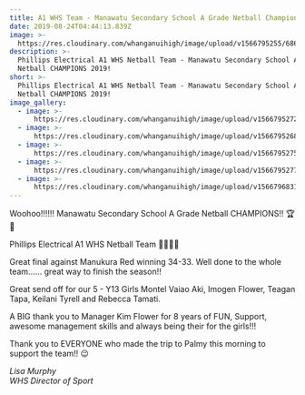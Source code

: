```yaml
---
title: A1 WHS Team - Manawatu Secondary School A Grade Netball Champions 2019!
date: 2019-08-24T04:44:13.839Z
image: >-
  https://res.cloudinary.com/whanganuihigh/image/upload/v1566795255/68654353_1328148277334275_8268601863515930624_n.jpg
description: >-
  Phillips Electrical A1 WHS Netball Team - Manawatu Secondary School A Grade
  Netball CHAMPIONS 2019!
short: >-
  Phillips Electrical A1 WHS Netball Team - Manawatu Secondary School A Grade
  Netball CHAMPIONS 2019!
image_gallery:
  - image: >-
      https://res.cloudinary.com/whanganuihigh/image/upload/v1566795272/69245019_1328148300667606_6051505364107526144_n.jpg
  - image: >-
      https://res.cloudinary.com/whanganuihigh/image/upload/v1566795268/68735697_1328148317334271_1143644370952519680_n.jpg
  - image: >-
      https://res.cloudinary.com/whanganuihigh/image/upload/v1566795275/69431976_1328148264000943_5065763146510106624_n.jpg
  - image: >-
      https://res.cloudinary.com/whanganuihigh/image/upload/v1566795277/69445814_1328148464000923_3630024045530972160_n.jpg
  - image: >-
      https://res.cloudinary.com/whanganuihigh/image/upload/v1566796831/68723125_1328244307324672_4357824769442185216_n.jpg
---
```

Woohoo!!!!!! 
Manawatu Secondary School A Grade Netball CHAMPIONS!! 🏆🥇

Phillips Electrical A1 WHS Netball Team 💛💚💪🏻

Great final against Manukura Red winning 34-33.
Well done to the whole team...... great way to finish the season!! 

Great send off for our 5 - Y13 Girls Montel Vaiao Aki, Imogen Flower, Teagan Tapa, Keilani Tyrell and Rebecca Tamati.
 
A BIG thank you to Manager Kim Flower for 8 years of FUN, Support, awesome management skills and always being their for the girls!!!

Thank you to EVERYONE who made the trip to Palmy this morning to support the team!! 😉

_Lisa Murphy  
WHS Director of Sport_

